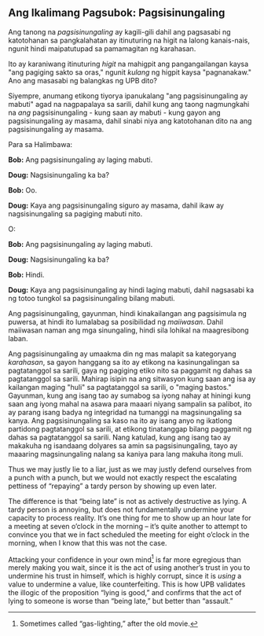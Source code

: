 ## Ang Ikalimang Pagsubok: Pagsisinungaling

Ang tanong na *pagsisinungaling* ay kagili-gili dahil ang pagsasabi ng katotohanan sa pangkalahatan ay itinuturing na higit na lalong kanais-nais, ngunit hindi maipatutupad sa pamamagitan ng karahasan.

Ito ay karaniwang itinuturing *higit* na mahigpit ang pangangailangan kaysa "ang pagiging sakto sa oras," ngunit *kulang* ng higpit kaysa "pagnanakaw." Ano ang masasabi ng balangkas ng UPB dito?

Siyempre, anumang etikong tiyorya ipanukalang "ang pagsisinungaling ay mabuti" agad na nagpapalaya sa sarili, dahil kung ang taong nagmungkahi na *ang* pagsisinungaling - kung saan ay mabuti - kung gayon ang pagsisinungaling ay masama, dahil sinabi niya ang katotohanan dito na ang pagsisinungaling ay masama.

Para sa Halimbawa:

**Bob:** Ang pagsisinungaling ay laging mabuti.

**Doug:** Nagsisinungaling ka ba?

**Bob:** Oo.

**Doug:** Kaya ang pagsisinungaling siguro ay masama, dahil ikaw ay nagsisinungaling sa pagiging mabuti nito.

O:

**Bob:** Ang pagsisinungaling ay laging mabuti.

**Doug:** Nagsisinungaling ka ba?

**Bob:** Hindi.

**Doug:** Kaya ang pagsisinungaling ay hindi laging mabuti, dahil nagsasabi ka ng totoo tungkol sa pagsisinungaling bilang mabuti.

Ang pagsisinungaling, gayunman, hindi kinakailangan ang pagsisimula ng puwersa, at hindi ito lumalabag sa posibilidad ng *maiiwasan*. Dahil maiiwasan naman ang mga sinungaling, hindi sila lohikal na maagresibong laban. 

Ang pagsisinungaling ay umaakma din ng mas malapit sa kategoryang *karahasan*, sa gayon hanggang sa ito ay etikong na kasinungalingan sa pagtatanggol sa sarili, gaya ng pagiging etiko nito sa paggamit ng dahas sa pagtatanggol sa sarili. Mahirap isipin na ang sitwasyon kung saan ang isa ay kailangan maging "huli" sa pagtatanggol sa sarili, o "maging bastos." Gayunman, kung ang isang tao ay sumabog sa iyong nahay at hiningi kung saan ang iyong mahal na asawa para maaari niyang sampalin sa palibot, ito ay parang isang badya ng integridad na tumanggi na magsinungaling sa kanya. Ang pagsisinungaling sa kaso na ito ay isang anyo ng ikatlong partidong pagtatanggol sa sarili, at etikong tinatanggap bilang paggamit ng dahas sa pagtatanggol sa sarili. Nang katulad, kung ang isang tao ay makakuha ng isandaang dolyares sa amin sa pagsisinungaling, tayo ay maaaring magsinungaling nalang sa kaniya para lang makuha itong muli.

Thus we may justly lie to a liar, just as we may justly defend ourselves from a punch with a punch, but we would not exactly respect the escalating pettiness of “repaying” a tardy person by showing up even later.

The difference is that “being late” is not as actively destructive as lying. A tardy person is annoying, but does not fundamentally undermine your capacity to process reality. It’s one thing for me to show up an hour late for a meeting at seven o’clock in the morning – it’s quite another to attempt to convince you that we in fact scheduled the meeting for eight o’clock in the morning, when I know that this was not the case.

Attacking your confidence in your own mind[^5] is far more egregious than merely making you wait, since it is the act of using another’s trust in you to undermine his trust in himself, which is highly corrupt, since it is *using* a value to undermine a value, like counterfeiting. This is how UPB validates the illogic of the proposition “lying is good,” and confirms that the act of lying to someone is worse than “being late,” but better than “assault.”

[^5]: Sometimes called “gas-lighting,” after the old movie.
